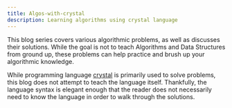 ```yaml
---
title: Algos-with-crystal
description: Learning algorithms using crystal language
---
```


This blog series covers various algorithmic problems, as well as discusses their solutions. While the goal is not to teach Algorithms and Data Structures from ground up, these problems can help practice and brush up your algorithmic knowledge. 


While programming language [crystal](https://github.com/crystal-lang/crystal) is primarily used to solve problems, this blog does not attempt to teach the language itself. Thankfully, the language syntax is elegant enough that the reader does not necessarily need to know the language in order to walk through the solutions.
